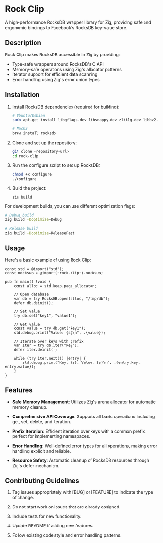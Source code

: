 # Rock Clip

A high-performance RocksDB wrapper library for Zig, providing safe and ergonomic bindings to Facebook's RocksDB key-value store.

## Description

Rock Clip makes RocksDB accessible in Zig by providing:
- Type-safe wrappers around RocksDB's C API
- Memory-safe operations using Zig's allocator patterns
- Iterator support for efficient data scanning
- Error handling using Zig's error union types

## Installation

1. Install RocksDB dependencies (required for building):
   ```bash
   # Ubuntu/Debian
   sudo apt-get install libgflags-dev libsnappy-dev zlib1g-dev libbz2-dev liblz4-dev libzstd-dev

   # MacOS
   brew install rocksdb
   ```

2. Clone and set up the repository:
   ```bash
   git clone <repository-url>
   cd rock-clip
   ```

3. Run the configure script to set up RocksDB:
   ```bash
   chmod +x configure
   ./configure
   ```

4. Build the project:
   ```bash
   zig build
   ```

For development builds, you can use different optimization flags:
```bash
# Debug build
zig build -Doptimize=Debug

# Release build
zig build -Doptimize=ReleaseFast
```

## Usage

Here's a basic example of using Rock Clip:

```zig
const std = @import("std");
const RocksDB = @import("rock-clip").RocksDB;

pub fn main() !void {
    const alloc = std.heap.page_allocator;
    
    // Open database
    var db = try RocksDB.open(alloc, "/tmp/db");
    defer db.deinit();

    // Set value
    try db.set("key1", "value1");

    // Get value
    const value = try db.get("key1");
    std.debug.print("Value: {s}\n", .{value});

    // Iterate over keys with prefix
    var iter = try db.iter("key");
    defer iter.deinit();

    while (try iter.next()) |entry| {
        std.debug.print("Key: {s}, Value: {s}\n", .{entry.key, entry.value});
    }
}
```

## Features

- **Safe Memory Management**: Utilizes Zig's arena allocator for automatic memory cleanup.

- **Comprehensive API Coverage**: Supports all basic operations including get, set, delete, and iteration.

- **Prefix Iteration**: Efficient iteration over keys with a common prefix, perfect for implementing namespaces.

- **Error Handling**: Well-defined error types for all operations, making error handling explicit and reliable.

- **Resource Safety**: Automatic cleanup of RocksDB resources through Zig's defer mechanism.

## Contributing Guidelines

1. Tag issues appropriately with [BUG] or [FEATURE] to indicate the type of change.

2. Do not start work on issues that are already assigned.

3. Include tests for new functionality.

4. Update README if adding new features.

5. Follow existing code style and error handling patterns.
